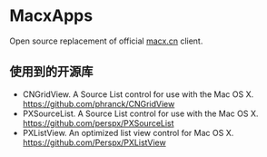 # MacxApps

Open source replacement of official [macx.cn](http://macx.cn) client.

## 使用到的开源库

* CNGridView. A Source List control for use with the Mac OS X. https://github.com/phranck/CNGridView
* PXSourceList. A Source List control for use with the Mac OS X. https://github.com/perspx/PXSourceList
* PXListView. An optimized list view control for Mac OS X. https://github.com/Perspx/PXListView
